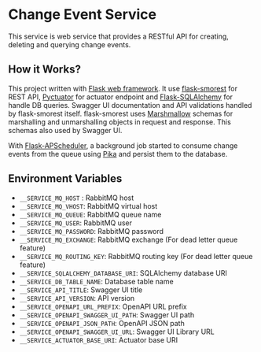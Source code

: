 # Change Event Service

This service is web service that provides a RESTful API for creating, deleting and querying change events.
## How it Works?
This project written with [Flask web framework](https://flask.palletsprojects.com/en/2.0.x/). It use [flask-smorest](https://flask-smorest.readthedocs.io/en/latest/index.html) for REST API, [Pyctuator](https://github.com/SolarEdgeTech/pyctuator) for actuator endpoint and [Flask-SQLAlchemy](https://flask-sqlalchemy.palletsprojects.com/en/2.x/) for handle DB queries. Swagger UI documentation and API validations handled by flask-smorest itself. flask-smorest uses [Marshmallow](https://marshmallow.readthedocs.io/en/stable/index.html) schemas for marshalling and unmarshalling objects in request and response. This schemas also used by Swagger UI.  

With [Flask-APScheduler](https://viniciuschiele.github.io/flask-apscheduler/index.html), a background job started to consume change events from the queue using [Pika](https://pika.readthedocs.io/en/stable/) and persist them to the database.

## Environment Variables
* `__SERVICE_MQ_HOST` : RabbitMQ host
* `__SERVICE_MQ_VHOST`: RabbitMQ virtual host
* `__SERVICE_MQ_QUEUE`: RabbitMQ queue name
* `__SERVICE_MQ_USER`:  RabbitMQ user
* `__SERVICE_MQ_PASSWORD`: RabbitMQ password
* `__SERVICE_MQ_EXCHANGE`: RabbitMQ exchange (For dead letter queue feature)
* `__SERVICE_MQ_ROUTING_KEY`: RabbitMQ routing key (For dead letter queue feature)
* `__SERVICE_SQLALCHEMY_DATABASE_URI`: SQLAlchemy database URI
* `__SERVICE_DB_TABLE_NAME`: Database table name
* `__SERVICE_API_TITLE`: Swagger UI title
* `__SERVICE_API_VERSION`: API version
* `__SERVICE_OPENAPI_URL_PREFIX`: OpenAPI URL prefix
* `__SERVICE_OPENAPI_SWAGGER_UI_PATH`: Swagger UI path
* `__SERVICE_OPENAPI_JSON_PATH`: OpenAPI JSON path
* `__SERVICE_OPENAPI_SWAGGER_UI_URL`: Swagger UI Library URL
* `__SERVICE_ACTUATOR_BASE_URI`: Actuator base URI